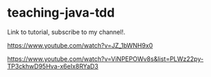 # teaching-java-tdd
Link to tutorial, subscribe to my channel!.

https://www.youtube.com/watch?v=JZ_1bWNH9x0

https://www.youtube.com/watch?v=ViNPEPOWv8s&list=PLWz22py-TP3ckhwD95Hva-x6eIx8RYaD3
